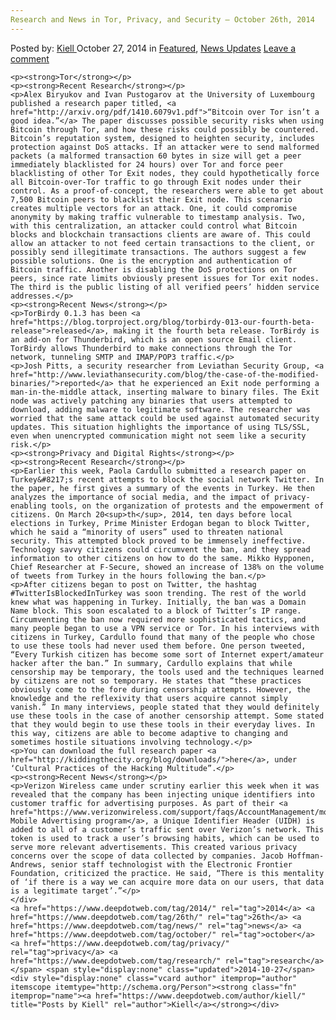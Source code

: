 ```yaml
---
Research and News in Tor, Privacy, and Security – October 26th, 2014
---
```

<article class="post-listing post-7502 post type-post status-publish format-standard has-post-thumbnail hentry  tag-1779 tag-26th tag-news tag-october tag-privacy tag-research tag-security 
    <div class="post-inner">
        <span>Posted by: <a href="https://www.deepdotweb.com/author/kiell/" title="">Kiell </a></span>
    <span>October 27, 2014</span>
    <span>in <a href="https://www.deepdotweb.com/category/deepdot-news/" rel="category tag">Featured</a>, <a href="https://www.deepdotweb.com/category/news-updates/" rel="category tag">News Updates</a></span>
    <span><a href="https://www.deepdotweb.com/2014/10/27/research-news-tor-privacy-security-october-26th-2014/#respond">Leave a comment</a></span>
    </p>
    <div class="clear"></div>
    
    <p><strong>Tor</strong></p>
    <p><strong>Recent Research</strong></p>
    <p>Alex Biryukov and Ivan Pustogarov at the University of Luxembourg published a research paper titled, <a href="http://arxiv.org/pdf/1410.6079v1.pdf">“Bitcoin over Tor isn’t a good idea.”</a> The paper discusses possible security risks when using Bitcoin through Tor, and how these risks could possibly be countered. Bitcoin’s reputation system, designed to heighten security, includes protection against DoS attacks. If an attacker were to send malformed packets (a malformed transaction 60 bytes in size will get a peer immediately blacklisted for 24 hours) over Tor and force peer blacklisting of other Tor Exit nodes, they could hypothetically force all Bitcoin-over-Tor traffic to go through Exit nodes under their control. As a proof-of-concept, the researchers were able to get about 7,500 Bitcoin peers to blacklist their Exit node. This scenario creates multiple vectors for an attack. One, it could compromise anonymity by making traffic vulnerable to timestamp analysis. Two, with this centralization, an attacker could control what Bitcoin blocks and blockchain transactions clients are aware of. This could allow an attacker to not feed certain transactions to the client, or possibly send illegitimate transactions. The authors suggest a few possible solutions. One is the encryption and authentication of Bitcoin traffic. Another is disabling the DoS protections on Tor peers, since rate limits obviously present issues for Tor exit nodes. The third is the public listing of all verified peers’ hidden service addresses.</p>
    <p><strong>Recent News</strong></p>
    <p>TorBirdy 0.1.3 has been <a href="https://blog.torproject.org/blog/torbirdy-013-our-fourth-beta-release">released</a>, making it the fourth beta release. TorBirdy is an add-on for Thunderbird, which is an open source Email client. TorBirdy allows Thunderbird to make connections through the Tor network, tunneling SMTP and IMAP/POP3 traffic.</p>
    <p>Josh Pitts, a security researcher from Leviathan Security Group, <a href="http://www.leviathansecurity.com/blog/the-case-of-the-modified-binaries/">reported</a> that he experienced an Exit node performing a man-in-the-middle attack, inserting malware to binary files. The Exit node was actively patching any binaries that users attempted to download, adding malware to legitimate software. The researcher was worried that the same attack could be used against automated security updates. This situation highlights the importance of using TLS/SSL, even when unencrypted communication might not seem like a security risk.</p>
    <p><strong>Privacy and Digital Rights</strong></p>
    <p><strong>Recent Research</strong></p>
    <p>Earlier this week, Paola Cardullo submitted a research paper on Turkey&#8217;s recent attempts to block the social network Twitter. In the paper, he first gives a summary of the events in Turkey. He then analyzes the importance of social media, and the impact of privacy-enabling tools, on the organization of protests and the empowerment of citizens. On March 20<sup>th</sup>, 2014, ten days before local elections in Turkey, Prime Minister Erdogan began to block Twitter, which he said a “minority of users” used to threaten national security. This attempted block proved to be immensely ineffective. Technology savvy citizens could circumvent the ban, and they spread information to other citizens on how to do the same. Mikko Hypponen, Chief Researcher at F-Secure, showed an increase of 138% on the volume of tweets from Turkey in the hours following the ban.</p>
    <p>After citizens began to post on Twitter, the hashtag #TwitterIsBlockedInTurkey was soon trending. The rest of the world knew what was happening in Turkey. Initially, the ban was a Domain Name block. This soon escalated to a block of Twitter’s IP range. Circumventing the ban now required more sophisticated tactics, and many people began to use a VPN service or Tor. In his interviews with citizens in Turkey, Cardullo found that many of the people who chose to use these tools had never used them before. One person tweeted, “Every Turkish citizen has become some sort of Internet expert/amateur hacker after the ban.” In summary, Cardullo explains that while censorship may be temporary, the tools used and the techniques learned by citizens are not so temporary. He states that “these practices obviously come to the fore during censorship attempts. However, the knowledge and the reflexivity that users acquire cannot simply vanish.” In many interviews, people stated that they would definitely use these tools in the case of another censorship attempt. Some stated that they would begin to use these tools in their everyday lives. In this way, citizens are able to become adaptive to changing and sometimes hostile situations involving technology.</p>
    <p>You can download the full research paper <a href="http://kiddingthecity.org/blog/downloads/">here</a>, under ‘Cultural Practices of the Hacking Multitude”.</p>
    <p><strong>Recent News</strong></p>
    <p>Verizon Wireless came under scrutiny earlier this week when it was revealed that the company has been injecting unique identifiers into customer traffic for advertising purposes. As part of their <a href="https://www.verizonwireless.com/support/faqs/AccountManagement/mobile_ads.html">Relevant Mobile Advertising program</a>, a Unique Identifier Header (UIDH) is added to all of a customer’s traffic sent over Verizon’s network. This token is used to track a user’s browsing habits, which can be used to serve more relevant advertisements. This created various privacy concerns over the scope of data collected by companies. Jacob Hoffman-Andrews, senior staff technologist with the Electronic Frontier Foundation, criticized the practice. He said, “There is this mentality of ‘if there is a way we can acquire more data on our users, that data is a legitimate target’.”</p>
    </div>
    <a href="https://www.deepdotweb.com/tag/2014/" rel="tag">2014</a> <a href="https://www.deepdotweb.com/tag/26th/" rel="tag">26th</a> <a href="https://www.deepdotweb.com/tag/news/" rel="tag">news</a> <a href="https://www.deepdotweb.com/tag/october/" rel="tag">october</a> <a href="https://www.deepdotweb.com/tag/privacy/" rel="tag">privacy</a> <a href="https://www.deepdotweb.com/tag/research/" rel="tag">research</a>  </span> <span style="display:none" class="updated">2014-10-27</span>
    <div style="display:none" class="vcard author" itemprop="author" itemscope itemtype="http://schema.org/Person"><strong class="fn" itemprop="name"><a href="https://www.deepdotweb.com/author/kiell/" title="Posts by Kiell" rel="author">Kiell</a></strong></div>
    
